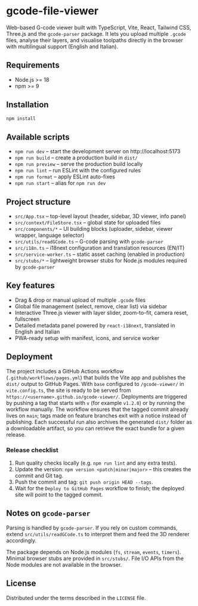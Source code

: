 # gcode-file-viewer

Web-based G-code viewer built with TypeScript, Vite, React, Tailwind CSS, Three.js and the `gcode-parser` package. It lets you upload multiple `.gcode` files, analyse their layers, and visualise toolpaths directly in the browser with multilingual support (English and Italian).

## Requirements

- Node.js >= 18
- npm >= 9

## Installation

```bash
npm install
```

## Available scripts

- `npm run dev` – start the development server on http://localhost:5173
- `npm run build` – create a production build in `dist/`
- `npm run preview` – serve the production build locally
- `npm run lint` – run ESLint with the configured rules
- `npm run format` – apply ESLint auto-fixes
- `npm run start` – alias for `npm run dev`

## Project structure

- `src/App.tsx` – top-level layout (header, sidebar, 3D viewer, info panel)
- `src/context/FileStore.tsx` – global state for uploaded files
- `src/components/*` – UI building blocks (uploader, sidebar, viewer wrapper, language selector)
- `src/utils/readGCode.ts` – G-code parsing with `gcode-parser`
- `src/i18n.ts` – i18next configuration and translation resources (EN/IT)
- `src/service-worker.ts` – static asset caching (enabled in production)
- `src/stubs/*` – lightweight browser stubs for Node.js modules required by `gcode-parser`

## Key features

- Drag & drop or manual upload of multiple `.gcode` files
- Global file management (select, remove, clear list) via sidebar
- Interactive Three.js viewer with layer slider, zoom-to-fit, camera reset, fullscreen
- Detailed metadata panel powered by `react-i18next`, translated in English and Italian
- PWA-ready setup with manifest, icons, and service worker

## Deployment

The project includes a GitHub Actions workflow (`.github/workflows/pages.yml`) that builds the Vite app and publishes the `dist/` output to GitHub Pages. With `base` configured to `/gcode-viewer/` in `vite.config.ts`, the site is ready to be served from `https://<username>.github.io/gcode-viewer/`. Deployments are triggered by pushing a tag that starts with `v` (for example `v1.2.0`) or by running the workflow manually. The workflow ensures that the tagged commit already lives on `main`; tags made on feature branches exit with a notice instead of publishing. Each successful run also archives the generated `dist/` folder as a downloadable artifact, so you can retrieve the exact bundle for a given release.

### Release checklist

1. Run quality checks locally (e.g. `npm run lint` and any extra tests).
2. Update the version: `npm version <patch|minor|major>` – this creates the commit and Git tag.
3. Push the commit and tag: `git push origin HEAD --tags`.
4. Wait for the `Deploy to GitHub Pages` workflow to finish; the deployed site will point to the tagged commit.

## Notes on `gcode-parser`

Parsing is handled by `gcode-parser`. If you rely on custom commands, extend `src/utils/readGCode.ts` to interpret them and feed the 3D renderer accordingly.

The package depends on Node.js modules (`fs`, `stream`, `events`, `timers`). Minimal browser stubs are provided in `src/stubs/`. File I/O APIs from the Node modules are not available in the browser.

## License

Distributed under the terms described in the `LICENSE` file.

